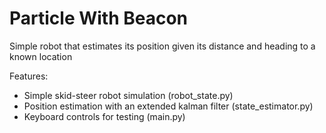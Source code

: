 # Particle With Beacon

Simple robot that estimates its position given its distance and heading to a known location

Features:

* Simple skid-steer robot simulation (robot_state.py)
* Position estimation with an extended kalman filter (state_estimator.py)
* Keyboard controls for testing (main.py)
